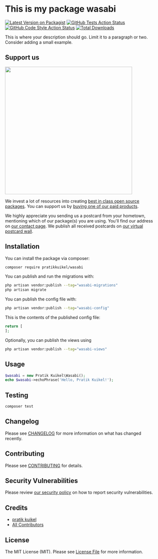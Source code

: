 # This is my package wasabi

[![Latest Version on Packagist](https://img.shields.io/packagist/v/pratikkuikel/wasabi.svg?style=flat-square)](https://packagist.org/packages/pratikkuikel/wasabi)
[![GitHub Tests Action Status](https://img.shields.io/github/actions/workflow/status/pratikkuikel/wasabi/run-tests.yml?branch=main&label=tests&style=flat-square)](https://github.com/pratikkuikel/wasabi/actions?query=workflow%3Arun-tests+branch%3Amain)
[![GitHub Code Style Action Status](https://img.shields.io/github/actions/workflow/status/pratikkuikel/wasabi/fix-php-code-style-issues.yml?branch=main&label=code%20style&style=flat-square)](https://github.com/pratikkuikel/wasabi/actions?query=workflow%3A"Fix+PHP+code+style+issues"+branch%3Amain)
[![Total Downloads](https://img.shields.io/packagist/dt/pratikkuikel/wasabi.svg?style=flat-square)](https://packagist.org/packages/pratikkuikel/wasabi)

This is where your description should go. Limit it to a paragraph or two. Consider adding a small example.

## Support us

[<img src="https://github-ads.s3.eu-central-1.amazonaws.com/wasabi.jpg?t=1" width="419px" />](https://spatie.be/github-ad-click/wasabi)

We invest a lot of resources into creating [best in class open source packages](https://spatie.be/open-source). You can support us by [buying one of our paid products](https://spatie.be/open-source/support-us).

We highly appreciate you sending us a postcard from your hometown, mentioning which of our package(s) you are using. You'll find our address on [our contact page](https://spatie.be/about-us). We publish all received postcards on [our virtual postcard wall](https://spatie.be/open-source/postcards).

## Installation

You can install the package via composer:

```bash
composer require pratikkuikel/wasabi
```

You can publish and run the migrations with:

```bash
php artisan vendor:publish --tag="wasabi-migrations"
php artisan migrate
```

You can publish the config file with:

```bash
php artisan vendor:publish --tag="wasabi-config"
```

This is the contents of the published config file:

```php
return [
];
```

Optionally, you can publish the views using

```bash
php artisan vendor:publish --tag="wasabi-views"
```

## Usage

```php
$wasabi = new Pratik Kuikel\Wasabi();
echo $wasabi->echoPhrase('Hello, Pratik Kuikel!');
```

## Testing

```bash
composer test
```

## Changelog

Please see [CHANGELOG](CHANGELOG.md) for more information on what has changed recently.

## Contributing

Please see [CONTRIBUTING](CONTRIBUTING.md) for details.

## Security Vulnerabilities

Please review [our security policy](../../security/policy) on how to report security vulnerabilities.

## Credits

- [pratik kuikel](https://github.com/pratikkuikel)
- [All Contributors](../../contributors)

## License

The MIT License (MIT). Please see [License File](LICENSE.md) for more information.

